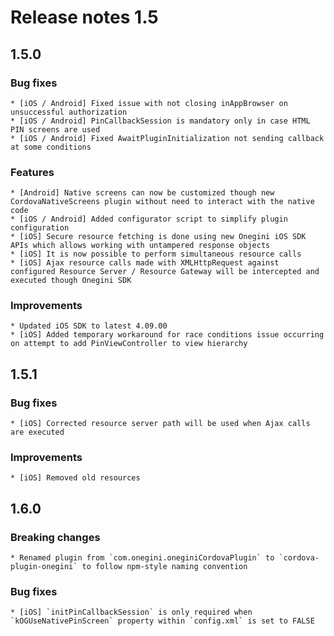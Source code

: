 # Release notes 1.5

## 1.5.0 

### Bug fixes
    * [iOS / Android] Fixed issue with not closing inAppBrowser on unsuccessful authorization
    * [iOS / Android] PinCallbackSession is mandatory only in case HTML PIN screens are used
    * [iOS / Android] Fixed AwaitPluginInitialization not sending callback at some conditions
    
### Features
    * [Android] Native screens can now be customized though new CordovaNativeScreens plugin without need to interact with the native code 
    * [iOS / Android] Added configurator script to simplify plugin configuration
    * [iOS] Secure resource fetching is done using new Onegini iOS SDK APIs which allows working with untampered response objects
    * [iOS] It is now possible to perform simultaneous resource calls
    * [iOS] Ajax resource calls made with XMLHttpRequest against configured Resource Server / Resource Gateway will be intercepted and executed though Onegini SDK

### Improvements
    * Updated iOS SDK to latest 4.09.00
    * [iOS] Added temporary workaround for race conditions issue occurring on attempt to add PinViewController to view hierarchy

## 1.5.1

### Bug fixes
    * [iOS] Corrected resource server path will be used when Ajax calls are executed

### Improvements
    * [iOS] Removed old resources
       
## 1.6.0

### Breaking changes
    * Renamed plugin from `com.onegini.oneginiCordovaPlugin` to `cordova-plugin-onegini` to follow npm-style naming convention

### Bug fixes
    * [iOS] `initPinCallbackSession` is only required when `kOGUseNativePinScreen` property within `config.xml` is set to FALSE
    